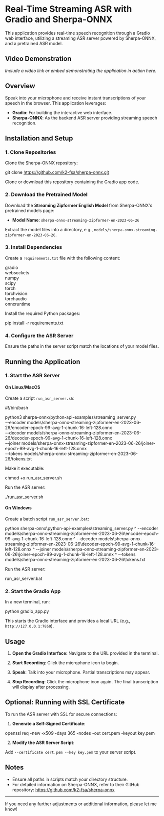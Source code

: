 # Real-Time Streaming ASR with Gradio and Sherpa-ONNX

This application provides real-time speech recognition through a Gradio web interface, utilizing a streaming ASR server powered by Sherpa-ONNX, and a pretrained ASR model.

## Video Demonstration

*Include a video link or embed demonstrating the application in action here.*

## Overview

Speak into your microphone and receive instant transcriptions of your speech in the browser. This application leverages:

- **Gradio**: For building the interactive web interface.
- **Sherpa-ONNX**: As the backend ASR server providing streaming speech recognition.

## Installation and Setup

### 1. Clone Repositories

Clone the Sherpa-ONNX repository:

git clone https://github.com/k2-fsa/sherpa-onnx.git

Clone or download this repository containing the Gradio app code.

### 2. Download the Pretrained Model

Download the **Streaming Zipformer English Model** from Sherpa-ONNX's pretrained models page:

- **Model Name**: `sherpa-onnx-streaming-zipformer-en-2023-06-26`

Extract the model files into a directory, e.g., `models/sherpa-onnx-streaming-zipformer-en-2023-06-26`.

### 3. Install Dependencies

Create a `requirements.txt` file with the following content:

gradio  
websockets  
numpy  
scipy  
torch  
torchvision  
torchaudio  
onnxruntime

Install the required Python packages:

pip install -r requirements.txt

### 4. Configure the ASR Server

Ensure the paths in the server script match the locations of your model files.

## Running the Application

### 1. Start the ASR Server

#### On Linux/MacOS

Create a script `run_asr_server.sh`:

#!/bin/bash

python3 sherpa-onnx/python-api-examples/streaming_server.py \
  --encoder models/sherpa-onnx-streaming-zipformer-en-2023-06-26/encoder-epoch-99-avg-1-chunk-16-left-128.onnx \
  --decoder models/sherpa-onnx-streaming-zipformer-en-2023-06-26/decoder-epoch-99-avg-1-chunk-16-left-128.onnx \
  --joiner models/sherpa-onnx-streaming-zipformer-en-2023-06-26/joiner-epoch-99-avg-1-chunk-16-left-128.onnx \
  --tokens models/sherpa-onnx-streaming-zipformer-en-2023-06-26/tokens.txt

Make it executable:

chmod +x run_asr_server.sh

Run the ASR server:

./run_asr_server.sh

#### On Windows

Create a batch script `run_asr_server.bat`:

python sherpa-onnx\python-api-examples\streaming_server.py ^
  --encoder models\sherpa-onnx-streaming-zipformer-en-2023-06-26\encoder-epoch-99-avg-1-chunk-16-left-128.onnx ^
  --decoder models\sherpa-onnx-streaming-zipformer-en-2023-06-26\decoder-epoch-99-avg-1-chunk-16-left-128.onnx ^
  --joiner models\sherpa-onnx-streaming-zipformer-en-2023-06-26\joiner-epoch-99-avg-1-chunk-16-left-128.onnx ^
  --tokens models\sherpa-onnx-streaming-zipformer-en-2023-06-26\tokens.txt

Run the ASR server:

run_asr_server.bat

### 2. Start the Gradio App

In a new terminal, run:

python gradio_app.py

This starts the Gradio interface and provides a local URL (e.g., `http://127.0.0.1:7860`).

## Usage

1. **Open the Gradio Interface**: Navigate to the URL provided in the terminal.

2. **Start Recording**: Click the microphone icon to begin.

3. **Speak**: Talk into your microphone. Partial transcriptions may appear.

4. **Stop Recording**: Click the microphone icon again. The final transcription will display after processing.

## Optional: Running with SSL Certificate

To run the ASR server with SSL for secure connections:

1. **Generate a Self-Signed Certificate**:

openssl req -new -x509 -days 365 -nodes -out cert.pem -keyout key.pem

2. **Modify the ASR Server Script**:

Add `--certificate cert.pem --key key.pem` to your server script.

## Notes

- Ensure all paths in scripts match your directory structure.
- For detailed information on Sherpa-ONNX, refer to their GitHub repository: https://github.com/k2-fsa/sherpa-onnx

---

If you need any further adjustments or additional information, please let me know!
